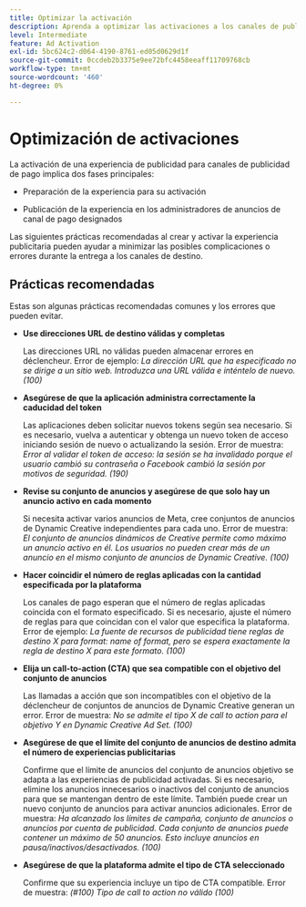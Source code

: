 ```yaml
---
title: Optimizar la activación
description: Aprenda a optimizar las activaciones a los canales de publicidad de pago de terceros.
level: Intermediate
feature: Ad Activation
exl-id: 5bc624c2-d064-4190-8761-ed05d0629d1f
source-git-commit: 0ccdeb2b3375e9ee72bfc4458eeaff11709768cb
workflow-type: tm+mt
source-wordcount: '460'
ht-degree: 0%

---
```


# Optimización de activaciones

La activación de una experiencia de publicidad para canales de publicidad de pago implica dos fases principales:

* Preparación de la experiencia para su activación

* Publicación de la experiencia en los administradores de anuncios de canal de pago designados

Las siguientes prácticas recomendadas al crear y activar la experiencia publicitaria pueden ayudar a minimizar las posibles complicaciones o errores durante la entrega a los canales de destino.

## Prácticas recomendadas

Estas son algunas prácticas recomendadas comunes y los errores que pueden evitar.

* **Use direcciones URL de destino válidas y completas**

  Las direcciones URL no válidas pueden almacenar errores en déclencheur. Error de ejemplo: _La dirección URL que ha especificado no se dirige a un sitio web. Introduzca una URL válida e inténtelo de nuevo. (100)_

* **Asegúrese de que la aplicación administra correctamente la caducidad del token**

  Las aplicaciones deben solicitar nuevos tokens según sea necesario. Si es necesario, vuelva a autenticar y obtenga un nuevo token de acceso iniciando sesión de nuevo o actualizando la sesión. Error de muestra: _Error al validar el token de acceso: la sesión se ha invalidado porque el usuario cambió su contraseña o Facebook cambió la sesión por motivos de seguridad. (190)_

* **Revise su conjunto de anuncios y asegúrese de que solo hay un anuncio activo en cada momento**

  Si necesita activar varios anuncios de Meta, cree conjuntos de anuncios de Dynamic Creative independientes para cada uno. Error de muestra: _El conjunto de anuncios dinámicos de Creative permite como máximo un anuncio activo en él. Los usuarios no pueden crear más de un anuncio en el mismo conjunto de anuncios de Dynamic Creative. (100)_

* **Hacer coincidir el número de reglas aplicadas con la cantidad especificada por la plataforma**

  Los canales de pago esperan que el número de reglas aplicadas coincida con el formato especificado.  Si es necesario, ajuste el número de reglas para que coincidan con el valor que especifica la plataforma. Error de ejemplo: _La fuente de recursos de publicidad tiene reglas de destino X para format: name of format, pero se espera exactamente la regla de destino X para este formato. (100)_

* **Elija un call-to-action (CTA) que sea compatible con el objetivo del conjunto de anuncios**

  Las llamadas a acción que son incompatibles con el objetivo de la déclencheur de conjuntos de anuncios de Dynamic Creative generan un error. Error de muestra: _No se admite el tipo X de call to action para el objetivo Y en Dynamic Creative Ad Set. (100)_

* **Asegúrese de que el límite del conjunto de anuncios de destino admita el número de experiencias publicitarias**

  Confirme que el límite de anuncios del conjunto de anuncios objetivo se adapta a las experiencias de publicidad activadas. Si es necesario, elimine los anuncios innecesarios o inactivos del conjunto de anuncios para que se mantengan dentro de este límite. También puede crear un nuevo conjunto de anuncios para activar anuncios adicionales. Error de muestra: _Ha alcanzado los límites de campaña, conjunto de anuncios o anuncios por cuenta de publicidad. Cada conjunto de anuncios puede contener un máximo de 50 anuncios. Esto incluye anuncios en pausa/inactivos/desactivados. (100)_

* **Asegúrese de que la plataforma admite el tipo de CTA seleccionado**

  Confirme que su experiencia incluye un tipo de CTA compatible. Error de muestra: _(#100) Tipo de call to action no válido (100)_
